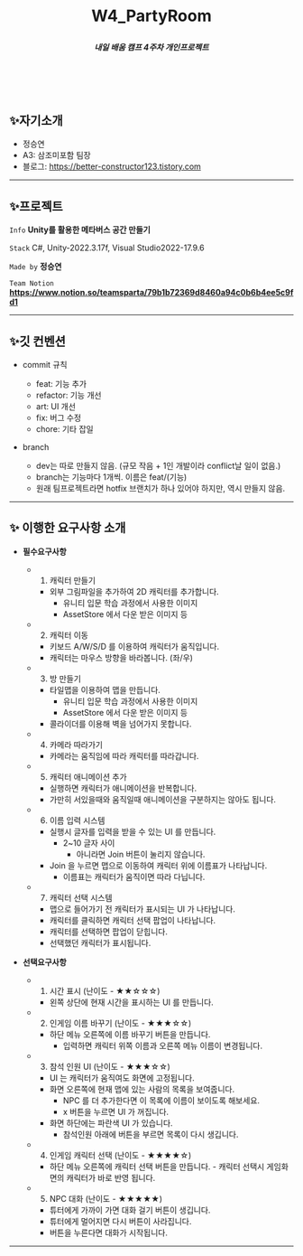 <br/>
<br/>

# <p align="center"> **W4_PartyRoom**  </p>

##### <p align="center"> <b> 내일 배움 캠프 4주차 개인프로젝트 </b>

<br/>
<br/>

<br/>

## ✨자기소개

- 정승연 
- A3: 삼조미포함 팀장
- 블로그: https://better-constructor123.tistory.com

---

## ✨프로젝트  

 `Info` **Unity를 활용한 메타버스 공간 만들기**

 `Stack` C#, Unity-2022.3.17f, Visual Studio2022-17.9.6   

 `Made by` **정승연** 
 
`Team Notion`  **https://www.notion.so/teamsparta/79b1b72369d8460a94c0b6b4ee5c9fd1** 

---

## ✨깃 컨벤션

- commit 규칙
    - feat: 기능 추가
    - refactor: 기능 개선
    - art: UI 개선
    - fix: 버그 수정
    - chore: 기타 잡일
 
- branch
    - dev는 따로 만들지 않음. (규모 작음 + 1인 개발이라 conflict날 일이 없음.)
    - branch는 기능마다 1개씩. 이름은 feat/(기능)
    - 원래 팀프로젝트라면 hotfix 브랜치가 하나 있어야 하지만, 역시 만들지 않음.

---

## ✨ 이행한 요구사항 소개

- **필수요구사항**
    - 1. 캐릭터 만들기
        - 외부 그림파일을 추가하여 2D 캐릭터를 추가합니다.
            - 유니티 입문 학습 과정에서 사용한 이미지
            - AssetStore 에서 다운 받은 이미지 등

    - 2. 캐릭터 이동
        - 키보드 A/W/S/D 를 이용하여 캐릭터가 움직입니다.
        - 캐릭터는 마우스 방향을 바라봅니다. (좌/우)
         
    - 3. 방 만들기
        - 타일맵을 이용하여 맵을 만듭니다.
            - 유니티 입문 학습 과정에서 사용한 이미지
            - AssetStore 에서 다운 받은 이미지 등
        - 콜라이더를 이용해 벽을 넘어가지 못합니다.
          
    - 4. 카메라 따라가기
        - 카메라는 움직임에 따라 캐릭터를 따라갑니다.

    - 5. 캐릭터 애니메이션 추가
        - 실행하면 캐릭터가 애니메이션을 반복합니다.
        - 가만히 서있을때와 움직일때 애니메이션을 구분하지는 않아도 됩니다.
          
    - 6. 이름 입력 시스템
        - 실행시 글자를 입력을 받을 수 있는 UI 를 만듭니다.
            - 2~10 글자 사이
                - 아니라면 Join 버튼이 눌리지 않습니다.
        - Join 을 누르면 맵으로 이동하여 캐릭터 위에 이름표가 나타납니다.
            - 이름표는 캐릭터가 움직이면 따라 다닙니다.
              
    - 7. 캐릭터 선택 시스템
       - 맵으로 들어가기 전 캐릭터가 표시되는 UI 가 나타납니다.
        - 캐릭터를 클릭하면 캐릭터 선택 팝업이 나타납니다.
        - 캐릭터를 선택하면 팝업이 닫힙니다.
        - 선택했던 캐릭터가 표시됩니다.

          
- **선택요구사항**
    - 1. 시간 표시 (난이도 - ★★☆☆☆)
      - 왼쪽 상단에 현재 시간을 표시하는 UI 를 만듭니다.
        
    - 2. 인게임 이름 바꾸기 (난이도 - ★★★☆☆)
       - 하단 메뉴 오른쪽에 이름 바꾸기 버튼을 만듭니다.
            - 입력하면 캐릭터 위쪽 이름과 오른쪽 메뉴 이름이 변경됩니다.
              
    - 3. 참석 인원 UI (난이도 - ★★★☆☆)
        - UI 는 캐릭터가 움직여도 화면에 고정됩니다.
        - 화면 오른쪽에 현재 맵에 있는 사람의 목록을 보여줍니다.
            - NPC 를 더 추가한다면 이 목록에 이름이 보이도록 해보세요.
            - x 버튼을 누르면 UI 가 꺼집니다.
        - 화면 하단에는 파란색 UI 가 있습니다.
            - 참석인원 아래에 버튼을 부르면 목록이 다시 생깁니다.
              
    - 4. 인게임 캐릭터 선택 (난이도 - ★★★★☆)
      - 하단 메뉴 오른쪽에 캐릭터 선택 버튼을 만듭니다.
            - 캐릭터 선택시 게임화면의 캐릭터가 바로 반영 됩니다.
        
    - 5. NPC 대화 (난이도 - ★★★★★)
        - 튜터에게 가까이 가면 대화 걸기 버튼이 생깁니다.
        - 튜터에게 멀어지면 다시 버튼이 사라집니다.
        - 버튼을 누른다면 대화가 시작됩니다.

--- 
